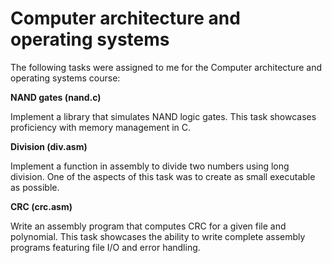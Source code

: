 # Computer architecture and operating systems

The following tasks were assigned to me for the Computer architecture and operating systems course:

**NAND gates (nand.c)**

Implement a library that simulates NAND logic gates.
This task showcases proficiency with memory management in C.

**Division (div.asm)**

Implement a function in assembly to divide two numbers using long division.
One of the aspects of this task was to create as small executable as possible.

**CRC (crc.asm)**

Write an assembly program that computes CRC for a given file and polynomial.
This task showcases the ability to write complete assembly programs featuring file I/O and error handling.
